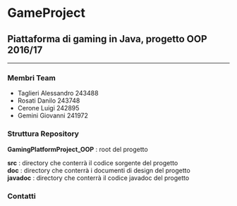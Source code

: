 # GameProject

<h2>Piattaforma di gaming in Java, progetto OOP 2016/17</h2>
<hr>
<h3>Membri Team</h3>
<ul>
<li>Taglieri Alessandro 243488 
<li>Rosati Danilo 243748
<li>Cerone Luigi 242895
<li>Gemini Giovanni 241972
</ul>

<h3>Struttura Repository</h3>

<b>GamingPlatformProject_OOP</b> : root del progetto <br>

<b>src</b> : directory che conterrà il codice sorgente del progetto <br>
<b>doc</b> : directory che conterrà i documenti di design del progetto <br>
<b>javadoc</b> : directory che conterrà il codice javadoc del progetto <br>

<h3>Contatti</h3>
